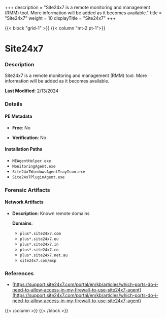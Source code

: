 +++
description = "Site24x7 is a remote monitoring and management (RMM) tool. More information will be added as it becomes available."
title = "Site24x7"
weight = 10
displayTitle = "Site24x7"
+++


{{< block "grid-1" >}}
{{< column "mt-2 pt-1">}}

# Site24x7


### Description

Site24x7 is a remote monitoring and management (RMM) tool. More information will be added as it becomes available.



**Last Modified**: 2/13/2024

### Details


#### PE Metadata


- **Free**: No

- **Verification**: No




#### Installation Paths
- `MEAgentHelper.exe`
- `MonitoringAgent.exe`
- `Site24x7WindowsAgentTrayIcon.exe`
- `Site24x7PluginAgent.exe`

### Forensic Artifacts




#### Network Artifacts

- **Description**: Known remote domains

  **Domains**:
    - `plus*.site24x7.com`
    - `plus*.site24x7.eu`
    - `plus*.site24x7.in`
    - `plus*.site24x7.cn`
    - `plus*.site24x7.net.au`
    - `site24x7.com/msp`





### References
- [https://support.site24x7.com/portal/en/kb/articles/which-ports-do-i-need-to-allow-access-in-my-firewall-to-use-site24x7-agent](https://support.site24x7.com/portal/en/kb/articles/which-ports-do-i-need-to-allow-access-in-my-firewall-to-use-site24x7-agent)



{{< /column >}}
{{< /block >}}
